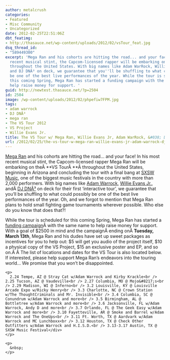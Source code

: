 ```yaml
---
author: metalcrush
categories:
- Featured
- Misc Community
- Uncategorized
date: 2012-02-25T22:51:06Z
dbt_featimg:
- http://thasauce.net/wp-content/uploads/2012/02/vsTour_feat.jpg
dsq_thread_id:
- "589449300"
excerpt: 'Mega Ran and his cohorts are hitting the road... and your face! In his most
  recent musical stint, the Capcom-licensed rapper will be embarking on the VS Tour
  throughout the United States. With big names like Adam WarRock, Willie Evans Jr.,
  and DJ DNÂ³ on deck, we guarantee that you''ll be shuffling to what could possibly
  be one of the best live performances of the year. While the tour is scheduled for
  this coming Spring, Mega Ran has started a funding campaign with the same name to
  help raise money for support. '
guid: http://newtest.thasauce.net/?p=2504
id: 2504
image: /wp-content/uploads/2012/02/phpefiw7FPM.jpg
tags:
- adam warrock
- DJ DNÂ³
- mega ran
- The VS Tour 2012
- VS Project
- Willie Evans Jr.
title: The VS Tour w/ Mega Ran, Willie Evans Jr, Adam WarRock, &#038; DJ DNÂ³
url: /2012/02/25/the-vs-tour-w-mega-ran-willie-evans-jr-adam-warrock-dj-dn%c2%b3/
---
```


<center>
</center>


  
 [Mega Ran](http://megaran.com/) and his cohorts are hitting the road&#8230; and your face! In his most recent musical stint, the Capcom-licensed rapper Mega Ran will be embarking on theÂ **VS TourÂ **Â throughout the United States, beginning in Arizona and concluding the tour with a final bang at [SXSW Music](http://sxsw.com/music), one of the biggest music festivals in the country with more than 2,000 performers. With big names like [Adam Warrock](http://www.adamwarrock.com/), [Willie Evans Jr.](http://www.myspace.com/willieev), andÂ [DJ DNÂ³](http://dn3music.bandcamp.com/) on deck for their first &#8216;interactive tour&#8217;, we guarantee that you&#8217;ll be shuffling to what could possibly be one of the best live performances of the year. Oh, and we forgot to mention that Mega Ran plans to hold small fighting game tournaments wherever possible. Who else do you know that does that?!

While the tour is scheduled for this coming Spring, Mega Ran has started a [funding campaign](http://www.indiegogo.com/The-VS-Project)Â with the same name to help raise money for support. With a goal of $2500 in mind and the campaignÂ ending onÂ **Tuesday, March 13th**, Mega Ran and his dudes have set up sweet packages as incentives for you to help out: $5 will get you audio of the project itself, $10 a physical copy of the VS Project, $15 an exclusive poster and EP, and so on.Â Â The list of locations and dates for the VS Tour is also located below. If interested, please help support Mega Ran&#8217;s endeavors into the touring world&#8230; We promise that you won&#8217;t be disappointed.

<p style="text-align: center;">
  <a style="display:none;" id="te1630184385" href="javascript:expand('#te1630184385')">Click here for the VS Tour Dates & Locations</a> 
  
  <div class="te_div" id="te1630184385">
    </p> 
    
    <p>
      2.24 Tempe, AZ @ Stray Cat w/Adam Warrock and Kirby Krackle<br /> 2.25 Tucson, AZ @ Vaudeville<br /> 2.27 Columbia, MO @ Mojo&#8217;s<br /> 2.29 Madison, WI @ Inferno<br /> 3.2 Louisville, KY @ Louisville Arcade Expo w/Ricky Henry<br /> 3.3 Charlotte, NC @ Crown Station w/The ThoughtCriminals and Mr. Invisible<br /> 3.4 Columbia, SC @ Conundrum w/Adam Warrock and more<br /> 3.5 Birmingham, AL @ Bottletree w/Adam Warrock and more<br /> 3.6 Jacksonville, FL w/Adam Warrock, Andy D and more<br /> 3.7 Orlando, FL @ The Geek Easy w/Adam Warrock and more<br /> 3.10 Fayetteville, AR @ Smoke and Barrel w/Adam Warrock and The OneUps<br /> 3.11 Ft. Worth, TX @ Aardvark w/Adam Warrock and MC Lunchboxx<br /> 3.12 Houston, TX @ Check Other Outfitters w/Adam Warrock and H.I.S.D.<br /> 3.13-3.17 Austin, TX @ SXSW Music Festival</div>
    </p>
    
    <p>
      &nbsp;
    </p>